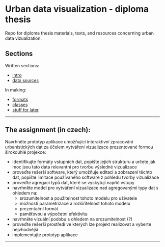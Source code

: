 # Urban data visualization - diploma thesis

Repo for diploma thesis materials, texts, and resources concerning urban data vizualization.

## Sections

Written sections:

* [intro](texts/README.md)
* [data sources](texts/datasource.md)


In making:

* [formats](texts/formats.md)
* [classes](texts/classes.md)
* [stuff for later](resources.md)

---




## The assignment (in czech):

Navrhněte prototyp aplikace umožňující interaktivní zpracování urbanistických dat za účelem vytváření vizualizace prezentované formou širokoúhlé projekce:
* identifikujte formáty vstupních dat, popište jejich strukturu a určete jak moc jsou tato data relevantní pro tvorbu výsledné vizualizace
* proveďte rešerši software, který umožňuje editaci a zobrazení těchto dat, popište limitace používaného software z pohledu tvorby vizualizace
* proveďte agregaci typů dat, které se vyskytují napříč vstupy
* navrhněte model pro vytváření vizualizace nad agregovanými typy dat s ohledem na:
  * srozumitelnost a použitelnost tohoto modelu pro uživatele
  * možnosti parametrizace a rozšiřitelnost tohoto modelu 
  * prezentační formát
  * paměťovou a výpočetní efektivitu
* navrhněte vizuální podobu s ohledem na srozumitelnost (?)
* proveďte rešerši prostředí ve kterých lze projekt realizovat a vyberte nejvhodnější
* implementujte prototyp aplikace

---




